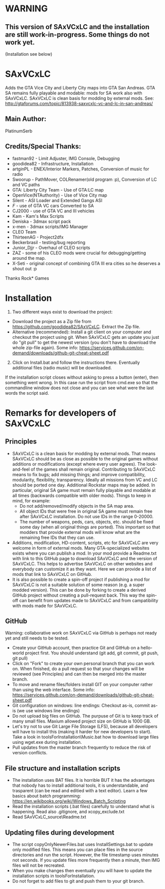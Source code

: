# WARNING
This version of SAxVCxLC and the installation are still work-in-progress. Some things do not work yet.
------------------
(Installation see below)

# SAxVCxLC
Adds the GTA Vice City and Liberty City maps into GTA San Andreas. GTA SA remains fully playable and modable: mods for SA work also with SAxVCxLC. SAxVCxLC is clean basis for modding by external mods.
See: http://gtaforums.com/topic/813938-saxvcxlc-vc-and-lc-in-san-andreas/

## Main Author:
PlatinumSerb

## Credits/Special Thanks:
* fastman92 - Limit Adjuster, IMG Console, Debugging 
* goodidea82 - Infrastructure, Installation
* artginPL - ENEX/Interior Markers, Patches, Conversion of music for radio
* Swoorup - PathMover, COLRenamer(old program :p), Conversion of LC and VC paths
* GTA: Liberty City Team - Use of GTA:LC map
* OpenVice(NTAuthority) - Use of Vice City map
* Silent - ASI Loader and Extended Gangs ASI
* _F_ - use of GTA VC cars Converted to SA
* CJ2000 - use of GTA VC and III vehicles
* Kam - Kam's Max Scripts 
* Deniska - 3dmax script pack
* x-men - 3dmax scripts/IMG Manager
* CLEO Team
* ThirteenAG - Project2dfx
* Beckerbrasil - testing/bug reporting
* Junior_Djjr - Overhaul of CLEO scripts
* ZAZ - some of his CLEO mods were crucial for debugging/getting around the map.
* X-Seti - original concept of combining GTA III era cities so he deserves a shout out :p

Thanks Rock* Games

# Installation
1. Two different ways exist to download the project:
  * Download the project as a Zip file from https://github.com/goodidea82/SAxVCxLC. Extract the Zip file.
  * Alternative (recommended): Install a git client on your computer and checkout the project using git. When SAxVCxLC gets an update you just do "git pull" to get the newest version (you don't have to download the whole zip-file again). Some info: https://services.github.com/on-demand/downloads/github-git-cheat-sheet.pdf
2. Click on Install.bat and follow the instructions there. Eventually additional files (radio music) will be downloaded.

If the installation script closes without asking to press a button (enter), then something went wrong. In this case run the script from cmd.exe so that the commandline window does not close and you can see what were the last words the script said.

# Remarks for developers of SAxVCxLC
## Principles
* SAxVCxLC is a clean basis for modding by external mods. That means SAxVCxLC should be as close as possible to the original games without additions or modifications (except where every user agrees). The look-and-feel of the games shall remain original. Contributing to SAxVCxLC means to fix bugs; add missing things; and improve compatibility, modularity, flexibility, transparency. Ideally all missions from VC and LC should be ported one day. Additional Rockstar maps may be added. In particular, original SA game must remain fully playable and modable at all times (backwards compatible with older mods). Things to keep in mind, for example:
  * Do not add/removed/modify objects in the SA map area.
  * All object IDs that were free in original SA game must remain free after SAxVCxLC installation. Do not use IDs in the range 0-20000.
  * The number of weapons, peds, cars, objects, etc. should be fixed some day (when all original things are ported). This important so that modders that provide external mods will know what are the remaining free IDs that they can use.
* Additions, modification, HD-content, scripts, etc for SAxVCxLC are very welcome in form of external mods. Many GTA-specialized websites exists where you can publish a mod. In your mod provide a Readme.txt with link to this GitHub page to download SAxVCxLC and the version of SAxVCxLC. This helps to advertise SAxVCxLC on other websites and everybody can customize it as they want. Here we can provide a list of mods that link to SAxVCxLC on GitHub.
* It is also possible to create a spin-off project if publishing a mod for SAxVCxLC is not a suitable solution of some reason (e.g. a super modded version). This can be done by forking to create a derived GitHub project without creating a pull-request back. This way the spin-off can benefit from updates made to SAxVCxLC and from campatibility with mods made for SAxVCxLC.

## GitHub
Warning: collaborative work on SAxVCxLC via GitHub is perhaps not ready yet and still needs to be tested.
* Create your GitHub account, then practice Git and GitHub on a hello-world project first. You should understand (git add, git commit, git push, git pull)
* Click on "Fork" to create your own personal branch that you can work on. When finished, do a pull request so that your changes will be reviewed (see Principles) and can then be merged into the master branch.
* To move and rename files/folders install GIT on your computer rather than using the web interface. Some info: https://services.github.com/on-demand/downloads/github-git-cheat-sheet.pdf
* Git configuration on windows: line endings: Checkout as-is, commit as-is (we use windows line endings)
* Do not upload big files on GitHub. The purpuse of Git is to keep track of many small files. Maxium allowed project size on GitHub is 1000 GB. 
* Let's try not to use Git Large File Storage (LFS), because all developers will have to install this (making it harder for new developers to start). Take a look in toolsForInstallation\Music.bat how to download large files using wget.exe during installation.
* Pull updates from the master branch frequently to reduce the risk of version conflicts.

## File structure and installation scripts
* The installation uses BAT files. It is horrible BUT it has the advantages that nobody has to install additional tools, it is understandable, and trasparent (can be read and editied with a text editor). Learn a few basics about batch programming: https://en.wikibooks.org/wiki/Windows_Batch_Scripting
* Read the installation scripts (.bat files) carefully to understand what is happening. Read also .gitignore, and xcopy_exclude.txt
* Read SAxVCxLC_source\Readme.txt

## Updating files during development
* The script copyOnlyNewerFiles.bat uses InstallSettings.bat to update only modified files. This means you can place files in the source directories and run the script. However, the file timestamp uses minutes not seconds. If you update files more frequently then a minute, then IMG files will not be recreated.
* When you make changes then eventually you will have to update the installation scripts in toolsForInstallation.
* Do not forget to add files to git and push them to your git branch.






